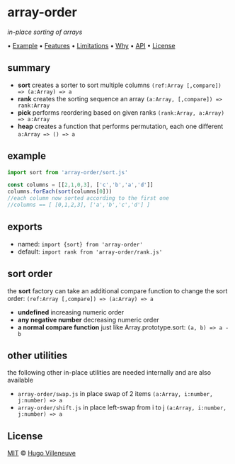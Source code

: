 <!-- markdownlint-disable MD004 MD007 MD010 MD012 MD041 MD022 MD024 MD032 MD036 -->
# array-order

*in-place sorting of arrays*

• [Example](#example) • [Features](#features) • [Limitations](#limitations) • [Why](#why) • [API](#api) • [License](#license)

## summary

* **sort** creates a sorter to sort multiple columns `(ref:Array [,compare]) => (a:Array) => a`
* **rank** creates the sorting sequence an array `(a:Array, [,compare]) => rank:Array`
* **pick** performs reordering based on given ranks `(rank:Array, a:Array) => a:Array`
* **heap** creates a function that performs permutation, each one different `a:Array => () => a`

## example

```javascript
import sort from 'array-order/sort.js'

const columns = [[2,1,0,3], ['c','b','a','d']]
columns.forEach(sort(columns[0]))
//each column now sorted according to the first one
//columns == [ [0,1,2,3], ['a','b','c','d'] ]
```

## exports
* named: `import {sort} from 'array-order'`
* default: `import rank from 'array-order/rank.js'`

## sort order
the **sort** factory can take an additional compare function to change the sort order: `(ref:Array [,compare]) => (a:Array) => a`
* **undefined** increasing numeric order
* **any negative number** decreasing numeric order
* **a normal compare function** just like Array.prototype.sort: `(a, b) => a - b`

## other utilities
the following other in-place utilities are needed internally and are also available
* `array-order/swap.js` in place swap of 2 items `(a:Array, i:number, j:number) => a`
* `array-order/shift.js` in place left-swap from i to j `(a:Array, i:number, j:number) => a`

## License

[MIT](http://www.opensource.org/licenses/MIT) © [Hugo Villeneuve](https://github.com/hville)
